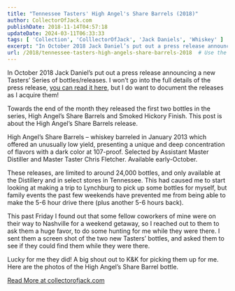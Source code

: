 ```yaml
---
title: "Tennessee Tasters' High Angel's Share Barrels (2018)"
author: CollectorOfJack.com
publishDate: 2018-11-14T04:57:18
updateDate: 2024-03-11T06:33:33
tags: [ 'Collection', 'ColllectorOfJack', 'Jack Daniels', 'Whiskey' ]
excerpt: "In October 2018 Jack Daniel’s put out a press release announcing a new Tasters’ Series of bottles/releases. I won’t go into the full details of the press release, you can read it here, but I do want to document the releases as I acquire them!&nbsp; Towards the end of the month they released the first two bottles in the series, High Angel’s Share Barrels and Smoked Hickory Finish. This post is about the High Angel’s Share Barrels release.High Angel’s Share Barrels – whiskey barreled in January 2013 which offered an unusually low yield, presenting a unique and deep concentration of flavors with a dark color at 107-proof. Selected by Assistant Master Distiller and Master Taster Chris Fletcher. Available early-October.These releases, are limited to around 24,000 bottles, and only available at the Distillery and in select stores in Tennessee. This had caused me to start looking at making a trip to Lynchburg to pick up some bottles for myself, but family events the past few weekends have prevented me from being able to make the 5-6 hour drive there (plus another 5-6 hours back).This past Friday I found out that some fellow coworkers of mine were on their way to Nashville for a weekend getaway, so I reached out to them to ask them a huge favor, to do some hunting for me while they were there. I sent them a screen shot of the two new Tasters’ bottles, and asked them to see if they could find them while they were there.Lucky for me they did! A big shout out to K&amp;K for picking them up for me. Here are the photos of the High Angel’s Share Barrel bottle."
url: /2018/tennessee-tasters-high-angels-share-barrels-2018  # Use the generated URL with year
---
```

<p>In October 2018 Jack Daniel’s put out a press release announcing a new Tasters’ Series of bottles/releases. I won’t go into the full details of the press release, <a href="https://pressroom.jackdaniels.com/jack-daniels-launches-limited-edition-tennessee-tasters-selection/" target="_blank">you can read it here</a>, but I do want to document the releases as I acquire them!&nbsp; </p><p>Towards the end of the month they released the first two bottles in the series, High Angel’s Share Barrels and Smoked Hickory Finish. This post is about the High Angel’s Share Barrels release.</p><p>High Angel’s Share Barrels – whiskey barreled in January 2013 which offered an unusually low yield, presenting a unique and deep concentration of flavors with a dark color at 107-proof. Selected by Assistant Master Distiller and Master Taster Chris Fletcher. Available early-October.</p><p>These releases, are limited to around 24,000 bottles, and only available at the Distillery and in select stores in Tennessee. This had caused me to start looking at making a trip to Lynchburg to pick up some bottles for myself, but family events the past few weekends have prevented me from being able to make the 5-6 hour drive there (plus another 5-6 hours back).</p><p>This past Friday I found out that some fellow coworkers of mine were on their way to Nashville for a weekend getaway, so I reached out to them to ask them a huge favor, to do some hunting for me while they were there. I sent them a screen shot of the two new Tasters’ bottles, and asked them to see if they could find them while they were there.</p><p>Lucky for me they did! A big shout out to K&amp;K for picking them up for me. Here are the photos of the High Angel’s Share Barrel bottle.</p> <a href="https://collectorofjack.com/HighAngelsShare">Read More at collectorofjack.com</a>
